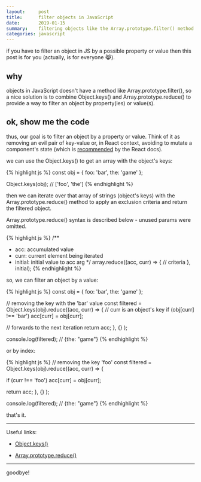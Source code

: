 ```yaml
---
layout:     post
title:      filter objects in JavaScript
date:       2019-01-15
summary:    filtering objects like the Array.prototype.filter() method
categories: javascript
---
```


if you have to filter an object in JS by a possible property or value then this post is for you (actually, is for everyone :joy_cat:).

## why

objects in JavaScript doesn't have a method like Array.prototype.filter(), so a nice solution is to combine Object.keys() and Array.prototype.reduce() to provide a way to filter an object by property(ies) or value(s).

## ok, show me the code

thus, our goal is to filter an object by a property or value. Think of it as removing an evil pair of key-value or, in React context, avoiding to mutate a component's state (which is [recommended](https://reactjs.org/docs/react-component.html#setstate) by the React docs).

we can use the Object.keys() to get an array with the object's keys:

{% highlight js %}
const obj = {
  foo: 'bar',
  the: 'game' 
};

Object.keys(obj); // ['foo', 'the']
{% endhighlight %}

then we can iterate over that array of strings (object's keys) with the Array.prototype.reduce() method to apply an exclusion criteria and return the filtered object.

Array.prototype.reduce() syntax is described below - unused params were omitted.

{% highlight js %}
/**
  - acc: accumulated value
  - curr: current element being iterated
  - initial: initial value to acc arg
*/
array.reduce((acc, curr) => {
  // criteria
}, initial);
{% endhighlight %}

so, we can filter an object by a value:

{% highlight js %}
const obj = {
  foo: 'bar',
  the: 'game' 
};

// removing the key with the 'bar' value
const filtered = Object.keys(obj).reduce((acc, curr) => {
  // curr is an object's key
  if (obj[curr] !== 'bar')
    acc[curr] = obj[curr];

  // forwards to the next iteration
  return acc;
}, {} );

console.log(filtered); // {the: "game"}
{% endhighlight %}

or by index:

{% highlight js %}
// removing the key 'foo'
const filtered = Object.keys(obj).reduce((acc, curr) => {

  if (curr !== 'foo')
    acc[curr] = obj[curr];

  return acc;
}, {} );

console.log(filtered); // {the: "game"}
{% endhighlight %}

that's it.

---

Useful links:
* [Object.keys()](https://developer.mozilla.org/en-US/docs/Web/JavaScript/Reference/Global_Objects/Object/keys)

* [Array.prototype.reduce()](https://developer.mozilla.org/en-US/docs/Web/JavaScript/Reference/Global_Objects/Array/Reduce)

---

goodbye!
